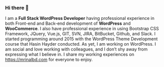 ### Hi there 👋

I am a <b>Full Stack WordPress Developer</b> having professional experience
in both Front-end and Back-end development of <b>WordPress</b> and
<b>WooCommerce</b>. I also have professional experience in using Bootstrap
CSS Framework, JQuery, Vue.js, GIT, SVN, JIRA, BitBucket, Github, and
Slack.
I started programming around 2015 with the WordPress Theme
Development course that Hasin Hayder conducted. As yet, I am working
on WordPress.
I am social and love working with colleagues, and I don’t shy away from
expressing what I believe in. I share my working experiences on
https://mrinalbd.com for everyone to enjoy.
<!--
**mrinal013/mrinal013** is a ✨ _special_ ✨ repository because its `README.md` (this file) appears on your GitHub profile.

Here are some ideas to get you started:

- 🔭 I’m currently working on ...
- 🌱 I’m currently learning ...
- 👯 I’m looking to collaborate on ...
- 🤔 I’m looking for help with ...
- 💬 Ask me about ...
- 📫 How to reach me: ...
- 😄 Pronouns: ...
- ⚡ Fun fact: ...
-->
